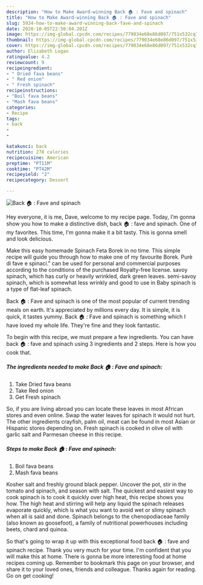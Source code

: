 ```yaml
---
description: "How to Make Award-winning Back 🏠 : Fave and spinach"
title: "How to Make Award-winning Back 🏠 : Fave and spinach"
slug: 5934-how-to-make-award-winning-back-fave-and-spinach
date: 2020-10-05T22:50:04.201Z
image: https://img-global.cpcdn.com/recipes/779034e68e86d097/751x532cq70/back-🏠-fave-and-spinach-recipe-main-photo.jpg
thumbnail: https://img-global.cpcdn.com/recipes/779034e68e86d097/751x532cq70/back-🏠-fave-and-spinach-recipe-main-photo.jpg
cover: https://img-global.cpcdn.com/recipes/779034e68e86d097/751x532cq70/back-🏠-fave-and-spinach-recipe-main-photo.jpg
author: Elizabeth Logan
ratingvalue: 4.2
reviewcount: 9
recipeingredient:
- " Dried fava beans"
- " Red onion"
- " Fresh spinach"
recipeinstructions:
- "Boil fava beans"
- "Mash fava beans"
categories:
- Recipe
tags:
- back
- 
- 

katakunci: back   
nutrition: 278 calories
recipecuisine: American
preptime: "PT11M"
cooktime: "PT42M"
recipeyield: "2"
recipecategory: Dessert

---
```



![Back 🏠 : Fave and spinach](https://img-global.cpcdn.com/recipes/779034e68e86d097/751x532cq70/back-🏠-fave-and-spinach-recipe-main-photo.jpg)

Hey everyone, it is me, Dave, welcome to my recipe page. Today, I'm gonna show you how to make a distinctive dish, back 🏠 : fave and spinach. One of my favorites. This time, I'm gonna make it a bit tasty. This is gonna smell and look delicious.

Make this easy homemade Spinach Feta Borek in no time. This simple recipe will guide you through how to make one of my favourite Borek. Purè di fave e spinaci.&#34; can be used for personal and commercial purposes according to the conditions of the purchased Royalty-free license. savoy spinach, which has curly or heavily wrinkled, dark green leaves. semi-savoy spinach, which is somewhat less wrinkly and good to use in Baby spinach is a type of flat-leaf spinach.

Back 🏠 : Fave and spinach is one of the most popular of current trending meals on earth. It's appreciated by millions every day. It is simple, it is quick, it tastes yummy. Back 🏠 : Fave and spinach is something which I have loved my whole life. They're fine and they look fantastic.


To begin with this recipe, we must prepare a few ingredients. You can have back 🏠 : fave and spinach using 3 ingredients and 2 steps. Here is how you cook that.

<!--inarticleads1-->

##### The ingredients needed to make Back 🏠 : Fave and spinach:

1. Take  Dried fava beans
1. Take  Red onion
1. Get  Fresh spinach


So, if you are living abroad you can locate these leaves in most African stores and even online. Swap the water leaves for spinach it would not hurt. The other ingredients crayfish, palm oil, meat can be found in most Asian or Hispanic stores depending on. Fresh spinach is cooked in olive oil with garlic salt and Parmesan cheese in this recipe. 

<!--inarticleads2-->

##### Steps to make Back 🏠 : Fave and spinach:

1. Boil fava beans
1. Mash fava beans


Kosher salt and freshly ground black pepper. Uncover the pot, stir in the tomato and spinach, and season with salt. The quickest and easiest way to cook spinach is to cook it quickly over high heat, this recipe shows you how. The high heat and stirring will help any liquid the spinach releases evaporate quickly, which is what you want to avoid wet or slimy spinach when all is said and done. Spinach belongs to the chenopodiaceae family (also known as goosefoot), a family of nutritional powerhouses including beets, chard and quinoa. 

So that's going to wrap it up with this exceptional food back 🏠 : fave and spinach recipe. Thank you very much for your time. I'm confident that you will make this at home. There is gonna be more interesting food at home recipes coming up. Remember to bookmark this page on your browser, and share it to your loved ones, friends and colleague. Thanks again for reading. Go on get cooking!
